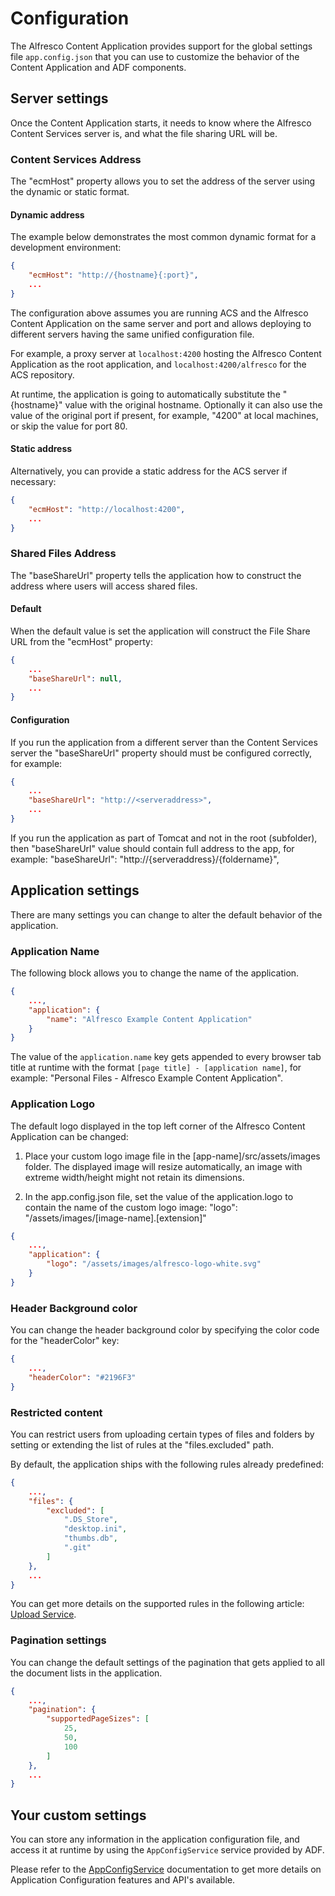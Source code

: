---
---

# Configuration

The Alfresco Content Application provides support for the global settings file `app.config.json` that you can use to customize the behavior of the Content Application and ADF components.

## Server settings

Once the Content Application starts, it needs to know where the Alfresco Content Services server is, and what the file sharing URL will be.

### Content Services Address

The "ecmHost" property allows you to set the address of the server using the dynamic or static format.

#### Dynamic address

The example below demonstrates the most common dynamic format for a development environment:

```json
{
    "ecmHost": "http://{hostname}{:port}",
    ...
}
```

The configuration above assumes you are running ACS and the Alfresco Content Application on the same server and port
and allows deploying to different servers having the same unified configuration file.

For example, a proxy server at `localhost:4200` hosting the Alfresco Content Application as the root application,
and `localhost:4200/alfresco` for the ACS repository.

At runtime, the application is going to automatically substitute the "{hostname}" value with the original hostname.
Optionally it can also use the value of the original port if present, for example, "4200" at local machines, or skip the value for port 80.

#### Static address

Alternatively, you can provide a static address for the ACS server if necessary:

```json
{
    "ecmHost": "http://localhost:4200",
    ...
}
```

### Shared Files Address

The "baseShareUrl" property tells the application how to construct the address where users will access shared files.

#### Default

When the default value is set the application will construct the File Share URL from the "ecmHost" property: 

```json
{
    ...
    "baseShareUrl": null,
    ...
}
```

#### Configuration

If you run the application from a different server than the Content Services server the "baseShareUrl" property should must be configured correctly, for example:

```json
{
    ...
    "baseShareUrl": "http://<serveraddress>",
    ...
}
```

<p class="warning">
If you run the application as part of Tomcat and not in the root (subfolder), then "baseShareUrl" value should contain full address to the app, for example: "baseShareUrl": "http://{serveraddress}/{foldername}",
</p>


## Application settings

There are many settings you can change to alter the default behavior of the application.

### Application Name

The following block allows you to change the name of the application.

```json
{
    ...,
    "application": {
        "name": "Alfresco Example Content Application"
    }
}
```

The value of the `application.name` key gets appended to every browser tab title at runtime
with the format `[page title] - [application name]`,
for example: "Personal Files - Alfresco Example Content Application".

### Application Logo

The default logo displayed in the top left corner of the Alfresco Content Application can be changed:

1. Place your custom logo image file in the [app-name]/src/assets/images folder. The displayed image will resize automatically, an image with extreme width/height might not retain its dimensions.

2. In the app.config.json file, set the value of the application.logo to contain the name of the custom logo image: "logo": "/assets/images/[image-name].[extension]"


```json
{
    ...,
    "application": {
        "logo": "/assets/images/alfresco-logo-white.svg"
    }
}
```

### Header Background color

You can change the header background color by specifying the color code for the "headerColor" key:

```json
{
    ...,
    "headerColor": "#2196F3"
}
```

### Restricted content

You can restrict users from uploading certain types of files and folders by setting or extending the list of rules at the "files.excluded" path.

By default, the application ships with the following rules already predefined:

```json
{
    ...,
    "files": {
        "excluded": [
            ".DS_Store",
            "desktop.ini",
            "thumbs.db",
            ".git"
        ]
    },
    ...
}
```

<p class="tip">
You can get more details on the supported rules in the following article: <a href="https://github.com/Alfresco/alfresco-ng2-components/blob/master/docs/core/upload.service.md" target="_blank">Upload Service</a>.
</p>

### Pagination settings

You can change the default settings of the pagination that gets applied to all the document lists in the application.

```json
{
    ...,
    "pagination": {
        "supportedPageSizes": [
            25,
            50,
            100
        ]
    },
    ...
}
```

## Your custom settings

You can store any information in the application configuration file, and access it at runtime by using the `AppConfigService` service provided by ADF.

<p class="tip">
Please refer to the <a href="https://github.com/Alfresco/alfresco-ng2-components/blob/master/docs/core/app-config.service.md" target="_blank">AppConfigService</a> documentation to get more details on Application Configuration features and API's available.
</p>
